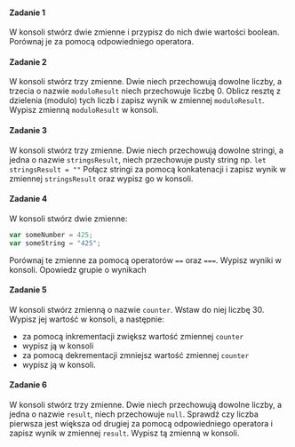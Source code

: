 #### Zadanie 1

W konsoli stwórz dwie zmienne i przypisz do nich dwie wartości boolean. Porównaj je za pomocą odpowiedniego operatora.

#### Zadanie 2

W konsoli stwórz trzy zmienne. Dwie niech przechowują dowolne liczby, a trzecia o nazwie ```moduloResult``` niech przechowuje liczbę 0. Oblicz resztę z dzielenia (modulo) tych liczb i zapisz wynik w zmiennej ```moduloResult```.
Wypisz zmienną ```moduloResult``` w konsoli. 

#### Zadanie 3
W konsoli stwórz trzy zmienne. Dwie niech przechowują dowolne stringi, a jedna o nazwie ```stringsResult```, niech przechowuje pusty string np. ```let stringsResult = ""```
Połącz stringi za pomocą konkatenacji i zapisz wynik w zmiennej ```stringsResult``` oraz wypisz go w konsoli.

#### Zadanie 4
W konsoli stwórz dwie zmienne:

 ``` JavaScript
var someNumber = 425;
var someString = "425";
 ```

Porównaj te zmienne za pomocą operatorów ```==``` oraz ```===```.
Wypisz wyniki w konsoli. Opowiedz grupie o wynikach


#### Zadanie 5

W konsoli stwórz zmienną o nazwie ```counter```. Wstaw do niej liczbę 30.
Wypisz jej wartość w konsoli, a następnie:

* za pomocą inkrementacji zwiększ wartość zmiennej ```counter```
* wypisz ją w konsoli
* za pomocą dekrementacji zmniejsz wartość zmiennej ```counter```
* wypisz ją w konsoli.


#### Zadanie 6

W konsoli stwórz trzy zmienne. Dwie niech przechowują dowolne liczby, a jedna o nazwie ```result```, niech przechowuje ```null```. Sprawdź czy liczba pierwsza jest większa od drugiej za pomocą odpowiedniego operatora i zapisz wynik w zmiennej ```result```. Wypisz tą zmienną w konsoli.

